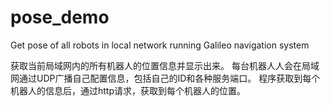 # pose_demo
Get pose of all robots in local network running Galileo navigation system

获取当前局域网内的所有机器人的位置信息并显示出来。
每台机器人人会在局域网通过UDP广播自己配置信息，包括自己的ID和各种服务端口。
程序获取到每个机器人的信息后，通过http请求，获取到每个机器人的位置。
